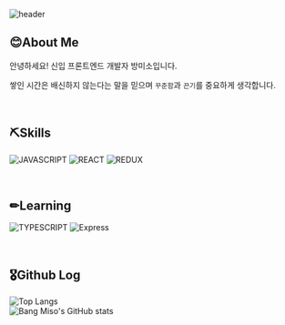 <!-- <div align="center"> -->

![header](https://capsule-render.vercel.app/api?type=waving&color=0:fddb92,100:d1fdff&height=300&section=header&text=Bang&nbsp;Miso&animation=fadeIn&fontSize=90&fontColor=000000)

## 😊About Me
안녕하세요! 신입 프론트엔드 개발자 방미소입니다.

쌓인 시간은 배신하지 않는다는 말을 믿으며 ```꾸준함```과 ```끈기```를 중요하게 생각합니다.

&nbsp;

## ⛏Skills

<img alt="JAVASCRIPT" src ="https://img.shields.io/badge/Javascript-F9B43E.svg?&style=for-the-badge&logo=Javascript&logoColor=white"/> <img alt="REACT" src ="https://img.shields.io/badge/React-61DAFB.svg?&style=for-the-badge&logo=React&logoColor=white"/> <img alt="REDUX" src ="https://img.shields.io/badge/Redux-764ABC.svg?&style=for-the-badge&logo=Redux&logoColor=white"/> 

&nbsp;

## ✏Learning

<img alt="TYPESCRIPT" src ="https://img.shields.io/badge/Typescript-ffb897.svg?&style=for-the-badge&logo=Typescript&color=3178C6&logoColor=white"/> <img alt="Express" src ="https://img.shields.io/badge/Express.js-ffb897.svg?&style=for-the-badge&logo=Next.js&color=000020&logoColor=white" />

&nbsp;

## 🎖Github Log

![Top Langs](https://github-readme-stats.vercel.app/api/top-langs/?username=smilemet&layout=compact&theme=tokyonight)  
![Bang Miso's GitHub stats](https://github-readme-stats.vercel.app/api?username=smilemet&show_icons=true&theme=tokyonight) 

</div>



<!--
**smilemet/smilemet** is a ✨ _special_ ✨ repository because its `README.md` (this file) appears on your GitHub profile.

Here are some ideas to get you started:

- 🔭 I’m currently working on ...
- 🌱 I’m currently learning ...
- 👯 I’m looking to collaborate on ...
- 🤔 I’m looking for help with ...
- 💬 Ask me about ...
- 📫 How to reach me: ...
- 😄 Pronouns: ...
- ⚡ Fun fact: ...
-->
